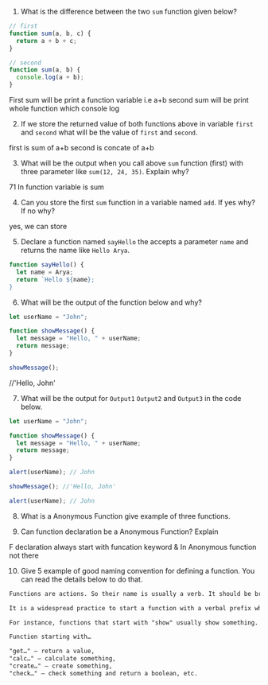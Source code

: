1. What is the difference between the two `sum` function given below?

```js
// first
function sum(a, b, c) {
  return a + b + c;
}

// second
function sum(a, b) {
  console.log(a + b);
}
```

First sum will be print a function variable i.e a+b
second sum will be print whole function which console log

2. If we store the returned value of both functions above in variable `first` and `second` what will be the value of `first` and `second`.

first is sum of a+b
second is concate of a+b

3. What will be the output when you call above `sum` function (first) with three parameter like `sum(12, 24, 35)`. Explain why?

71 In function variable is sum

4. Can you store the first `sum` function in a variable named `add`. If yes why? If no why?

yes, we can store

5. Declare a function named `sayHello` the accepts a parameter `name` and returns the name like `Hello Arya`.

```js
function sayHello() {
  let name = Arya;
  return `Hello ${name};
}
```

6. What will be the output of the function below and why?

```js
let userName = "John";

function showMessage() {
  let message = "Hello, " + userName;
  return message;
}

showMessage();
```

//'Hello, John'

7. What will be the output for `Output1` `Output2` and `Output3` in the code below.

```js
let userName = "John";

function showMessage() {
  let message = "Hello, " + userName;
  return message;
}

alert(userName); // John

showMessage(); //'Hello, John'

alert(userName); // John
```

8. What is a Anonymous Function give example of three functions.

9. Can function declaration be a Anonymous Function? Explain

F declaration always start with funcation keyword &
In Anonymous function not there

10. Give 5 example of good naming convention for defining a function. You can read the details below to do that.

```md
Functions are actions. So their name is usually a verb. It should be brief, as accurate as possible and describe what the function does, so that someone reading the code gets an indication of what the function does.

It is a widespread practice to start a function with a verbal prefix which vaguely describes the action. There must be an agreement within the team on the meaning of the prefixes.

For instance, functions that start with "show" usually show something.

Function starting with…

"get…" – return a value,
"calc…" – calculate something,
"create…" – create something,
"check…" – check something and return a boolean, etc.
```
